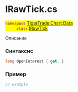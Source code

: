 
# IRawTick.cs
<mark style="color:purple;">`namespace` [TigerTrade.Chart](../../../../TigerTrade.Chart.md).[Data](../../../../TigerTrade.Chart/Data.md)  
&nbsp;&nbsp;&nbsp;&nbsp;&nbsp;&nbsp;&nbsp;&nbsp;&nbsp;`class` [IRawTick](../../IRawTick.cs.md)

Описание

### Синтаксис
```csharp
long OpenInterest { get; }
```
### Пример  
```csharp
// example
```
